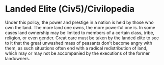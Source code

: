 # Landed Elite (Civ5)/Civilopedia

Under this policy, the power and prestige in a nation is held by those who own the land. The more land one owns, the more powerful one is. In some cases land ownership may be limited to members of a certain class, tribe, religion, or even gender. Great care must be taken by the landed elite to see to it that the great unwashed mass of peasants don't become angry with them, as such situations often end with a radical redistribution of land, which may or may not be accompanied by the executions of the former landowners.